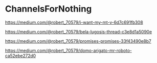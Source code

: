 # ChannelsForNothing

https://medium.com/@robert_70579/i-want-my-mt-v-6d7c691fb308

https://medium.com/@robert_70579/bela-lugosis-thread-c3e8d1a5090e

https://medium.com/@robert_70579/promises-promises-33f43490e8b7

https://medium.com/@robert_70579/domo-arigato-mr-roboto-ca52ebe272d0
